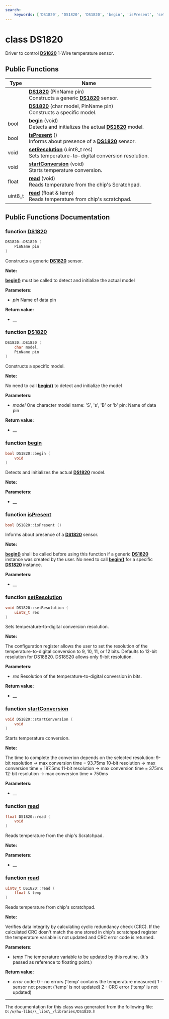 ```yaml
---
search:
    keywords: ['DS1820', 'DS1820', 'DS1820', 'begin', 'isPresent', 'setResolution', 'startConversion', 'read', 'read']
---
```


# class DS1820

Driver to control **[DS1820](class_d_s1820.md)** 1-Wire temperature sensor. 
## Public Functions

|Type|Name|
|-----|-----|
||[**DS1820**](class_d_s1820.md#1a701b51269a6af8ccb319ea5f1eda2686) (PinName pin) <br>Constructs a generic **[DS1820](class_d_s1820.md)** sensor. |
||[**DS1820**](class_d_s1820.md#1a3b0b002ab8834b64b0f20852a55b80af) (char model, PinName pin) <br>Constructs a specific model. |
|bool|[**begin**](class_d_s1820.md#1a1fc30caa0df9ffb740cfd7e7956f4f8d) (void) <br>Detects and initializes the actual **[DS1820](class_d_s1820.md)** model. |
|bool|[**isPresent**](class_d_s1820.md#1aee4670435531c1425737aedfa694b6d6) () <br>Informs about presence of a **[DS1820](class_d_s1820.md)** sensor. |
|void|[**setResolution**](class_d_s1820.md#1af57f5ddaaeb4119cf6383d3f843d7a67) (uint8\_t res) <br>Sets temperature-to-digital conversion resolution. |
|void|[**startConversion**](class_d_s1820.md#1a181670cbcc211093e49a3c62f57eff5d) (void) <br>Starts temperature conversion. |
|float|[**read**](class_d_s1820.md#1a506b55951678734afa3f66e43f8e3e00) (void) <br>Reads temperature from the chip's Scratchpad. |
|uint8\_t|[**read**](class_d_s1820.md#1af46beefec88fa9b57350b5feee9a3e67) (float & temp) <br>Reads temperature from chip's scratchpad. |


## Public Functions Documentation

### function <a id="1a701b51269a6af8ccb319ea5f1eda2686" href="#1a701b51269a6af8ccb319ea5f1eda2686">DS1820</a>

```cpp
DS1820::DS1820 (
    PinName pin
)
```

Constructs a generic **[DS1820](class_d_s1820.md)** sensor. 



**Note:**

**[begin()](class_d_s1820.md#1a1fc30caa0df9ffb740cfd7e7956f4f8d)** must be called to detect and initialize the actual model 




**Parameters:**


* _pin_ Name of data pin 



**Return value:**


* __ 



### function <a id="1a3b0b002ab8834b64b0f20852a55b80af" href="#1a3b0b002ab8834b64b0f20852a55b80af">DS1820</a>

```cpp
DS1820::DS1820 (
    char model,
    PinName pin
)
```

Constructs a specific model. 



**Note:**

No need to call **[begin()](class_d_s1820.md#1a1fc30caa0df9ffb740cfd7e7956f4f8d)** to detect and initialize the model 




**Parameters:**


* _model_ One character model name: 'S', 's', 'B' or 'b' pin: Name of data pin 



**Return value:**


* __ 



### function <a id="1a1fc30caa0df9ffb740cfd7e7956f4f8d" href="#1a1fc30caa0df9ffb740cfd7e7956f4f8d">begin</a>

```cpp
bool DS1820::begin (
    void 
)
```

Detects and initializes the actual **[DS1820](class_d_s1820.md)** model. 



**Note:**






**Parameters:**


* __ 



### function <a id="1aee4670435531c1425737aedfa694b6d6" href="#1aee4670435531c1425737aedfa694b6d6">isPresent</a>

```cpp
bool DS1820::isPresent ()
```

Informs about presence of a **[DS1820](class_d_s1820.md)** sensor. 



**Note:**

**[begin()](class_d_s1820.md#1a1fc30caa0df9ffb740cfd7e7956f4f8d)** shall be called before using this function if a generic **[DS1820](class_d_s1820.md)** instance was created by the user. No need to call **[begin()](class_d_s1820.md#1a1fc30caa0df9ffb740cfd7e7956f4f8d)** for a specific **[DS1820](class_d_s1820.md)** instance. 




**Parameters:**


* __ 



### function <a id="1af57f5ddaaeb4119cf6383d3f843d7a67" href="#1af57f5ddaaeb4119cf6383d3f843d7a67">setResolution</a>

```cpp
void DS1820::setResolution (
    uint8_t res
)
```

Sets temperature-to-digital conversion resolution. 



**Note:**

The configuration register allows the user to set the resolution of the temperature-to-digital conversion to 9, 10, 11, or 12 bits. Defaults to 12-bit resolution for DS18B20. DS18S20 allows only 9-bit resolution. 




**Parameters:**


* _res_ Resolution of the temperature-to-digital conversion in bits. 



**Return value:**


* __ 



### function <a id="1a181670cbcc211093e49a3c62f57eff5d" href="#1a181670cbcc211093e49a3c62f57eff5d">startConversion</a>

```cpp
void DS1820::startConversion (
    void 
)
```

Starts temperature conversion. 



**Note:**

The time to complete the converion depends on the selected resolution: 9-bit resolution -> max conversion time = 93.75ms 10-bit resolution -> max conversion time = 187.5ms 11-bit resolution -> max conversion time = 375ms 12-bit resolution -> max conversion time = 750ms 




**Parameters:**


* __ 



### function <a id="1a506b55951678734afa3f66e43f8e3e00" href="#1a506b55951678734afa3f66e43f8e3e00">read</a>

```cpp
float DS1820::read (
    void 
)
```

Reads temperature from the chip's Scratchpad. 



**Note:**






**Parameters:**


* __ 



### function <a id="1af46beefec88fa9b57350b5feee9a3e67" href="#1af46beefec88fa9b57350b5feee9a3e67">read</a>

```cpp
uint8_t DS1820::read (
    float & temp
)
```

Reads temperature from chip's scratchpad. 



**Note:**

Verifies data integrity by calculating cyclic redundancy check (CRC). If the calculated CRC dosn't match the one stored in chip's scratchpad register the temperature variable is not updated and CRC error code is returned. 




**Parameters:**


* _temp_ The temperature variable to be updated by this routine. (It's passed as reference to floating point.) 



**Return value:**


* _error_ code: 0 - no errors ('temp' contains the temperature measured) 1 - sensor not present ('temp' is not updated) 2 - CRC error ('temp' is not updated) 





----------------------------------------
The documentation for this class was generated from the following file: `D:/w/hw-libs/\_libs\_/libraries/DS1820.h`
